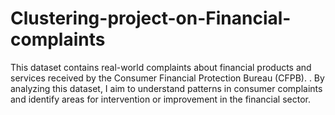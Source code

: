 # Clustering-project-on-Financial-complaints
This dataset contains real-world complaints about financial products and services received by the Consumer Financial Protection Bureau (CFPB). . By analyzing this dataset, I aim to understand patterns in consumer complaints and identify areas for intervention or improvement in the financial sector.
